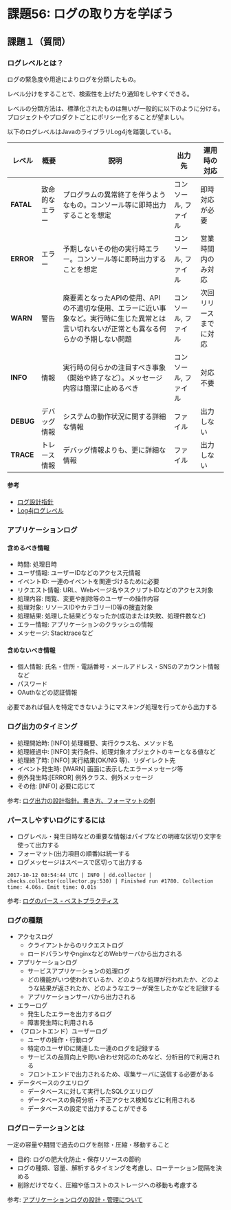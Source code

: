 # 課題56: ログの取り方を学ぼう

## 課題１（質問）

### ログレベルとは？

ログの緊急度や用途によりログを分類したもの。

レベル分けをすることで、検索性を上げたり通知をしやすくできる。

レベルの分類方法は、標準化されたものは無いが一般的に以下のように分ける。
プロジェクトやプロダクトごとにポリシー化することが望ましい。

以下のログレベルはJavaのライブラリLog4jを踏襲している。

| レベル    | 概要           | 説明                                                                                                                                       | 出力先               | 運用時の対応           |
|-----------|----------------|--------------------------------------------------------------------------------------------------------------------------------------------|----------------------|------------------------|
| **FATAL** | 致命的なエラー | プログラムの異常終了を伴うようなもの。コンソール等に即時出力することを想定                                                                 | コンソール, ファイル | 即時対応が必要         |
| **ERROR** | エラー         | 予期しないその他の実行時エラー。コンソール等に即時出力することを想定                                                                       | コンソール, ファイル | 営業時間内のみ対応     |
| **WARN**  | 警告           | 廃要素となったAPIの使用、APIの不適切な使用、エラーに近い事象など。実行時に生じた異常とは言い切れないが正常とも異なる何らかの予期しない問題 | コンソール, ファイル | 次回リリースまでに対応 |
| **INFO**  | 情報           | 実行時の何らかの注目すべき事象（開始や終了など）。メッセージ内容は簡潔に止めるべき                                                         | コンソール, ファイル | 対応不要                |
| **DEBUG** | デバッグ情報   | システムの動作状況に関する詳細な情報                                                                                                       | ファイル             | 出力しない             |
| **TRACE** | トレース情報   | デバッグ情報よりも、更に詳細な情報                                                                                                         | ファイル             | 出力しない             |

#### 参考
- [ログ設計指針](https://qiita.com/nanasess/items/350e59b29cceb2f122b3)
- [Log4jログレベル](https://ja.wikipedia.org/wiki/Log4j#.E3.83.AD.E3.82.B0.E3.83.AC.E3.83.99.E3.83.AB)


### アプリケーションログ

#### 含めるべき情報

- 時間: 処理日時
- ユーザ情報: ユーザーIDなどのアクセス元情報
- イベントID: 一連のイベントを関連づけるために必要
- リクエスト情報: URL、Webページ名やスクリプトIDなどのアクセス対象
- 処理内容: 閲覧、変更や削除等のユーザーの操作内容
- 処理対象: リソースIDやカテゴリーID等の捜査対象
- 処理結果: 処理した結果どうなったか(成功または失敗、処理件数など)
- エラー情報: アプリケーションのクラッシュの情報
- メッセージ: Stacktraceなど


#### 含めないべき情報

- 個人情報: 氏名・住所・電話番号・メールアドレス・SNSのアカウント情報など
- パスワード
- OAuthなどの認証情報

必要であれば個人を特定できないようにマスキング処理を行ってから出力する

### ログ出力のタイミング

- 処理開始時: [INFO] 処理概要、実行クラス名、メソッド名
- 処理経過中: [INFO] 実行条件、処理対象オブジェクトのキーとなる値など
- 処理終了時: [INFO] 実行結果(OK/NG 等)、リダイレクト先
- イベント発生時: [WARN] 画面に表示したエラーメッセージ等
- 例外発生時:[ERROR] 例外クラス、例外メッセージ
- その他: [INFO] 必要に応じて

参考: [ログ出力の設計指針。書き方、フォーマットの例](https://applis.io/posts/how-to-design-log-output)
### パースしやすいログにするには

- ログレベル・発生日時などの重要な情報はパイプなどの明確な区切り文字を使って出力する
- フォーマット(出力項目の順番)は統一する
- ログメッセージはスペースで区切って出力する

```
2017-10-12 08:54:44 UTC | INFO | dd.collector | checks.collector(collector.py:530) | Finished run #1780. Collection time: 4.06s. Emit time: 0.01s
```

参考: [ログのパース - ベストプラクティス](https://docs.datadoghq.com/ja/logs/guide/log-parsing-best-practice/)


### ログの種類

- アクセスログ
  - クライアントからのリクエストログ
  - ロードバランサやnginxなどのWebサーバから出力される
- アプリケーションログ
  - サービスアプリケーションの処理ログ
  - どの機能がいつ使われているか、どのような処理が行われたか、どのような結果が返されたか、どのようなエラーが発生したかなどを記録する
  - アプリケーションサーバから出力される
- エラーログ
  - 発生したエラーを出力するログ
  - 障害発生時に利用される
- （フロントエンド）ユーザーログ
  - ユーザの操作・行動ログ
  - 特定のユーザIDに関連した一連のログを記録する
  - サービスの品質向上や問い合わせ対応のためなど、分析目的で利用される
  - フロントエンドで出力されるため、収集サーバに送信する必要がある
- データベースのクエリログ
  - データベースに対して実行したSQLクエリログ
  - データベースの負荷分析・不正アクセス検知などに利用される
  - データベースの設定で出力することができる

### ログローテーションとは

一定の容量や期間で過去のログを削除・圧縮・移動すること

- 目的: ログの肥大化防止・保存リソースの節約
- ログの種類、容量、解析するタイミングを考慮し、ローテーション間隔を決める
- 削除だけでなく、圧縮や低コストのストレージへの移動も考慮する

参考: [アプリケーションログの設計・管理について](https://webukatu.com/wordpress/blog/27645/)
